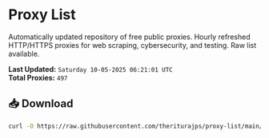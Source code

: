 # Proxy List

Automatically updated repository of free public proxies. Hourly refreshed HTTP/HTTPS proxies for web scraping, cybersecurity, and testing. Raw list available.

**Last Updated:** `Saturday 10-05-2025 06:21:01 UTC`  
**Total Proxies:** `497`

## 📥 Download
```bash
curl -O https://raw.githubusercontent.com/theriturajps/proxy-list/main/proxies.txt
